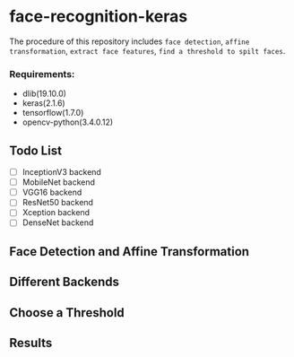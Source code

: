 # face-recognition-keras
The procedure of this repository includes `face detection`, `affine transformation`, `extract face features`, `find a threshold to spilt faces`.</br>

### Requirements:</br>
* dlib(19.10.0)
* keras(2.1.6)
* tensorflow(1.7.0) 
* opencv-python(3.4.0.12)

## Todo List
- [ ] InceptionV3 backend
- [ ] MobileNet backend
- [ ] VGG16 backend
- [ ] ResNet50 backend
- [ ] Xception backend
- [ ] DenseNet backend

## Face Detection and Affine Transformation
## Different Backends
## Choose a Threshold
## Results

